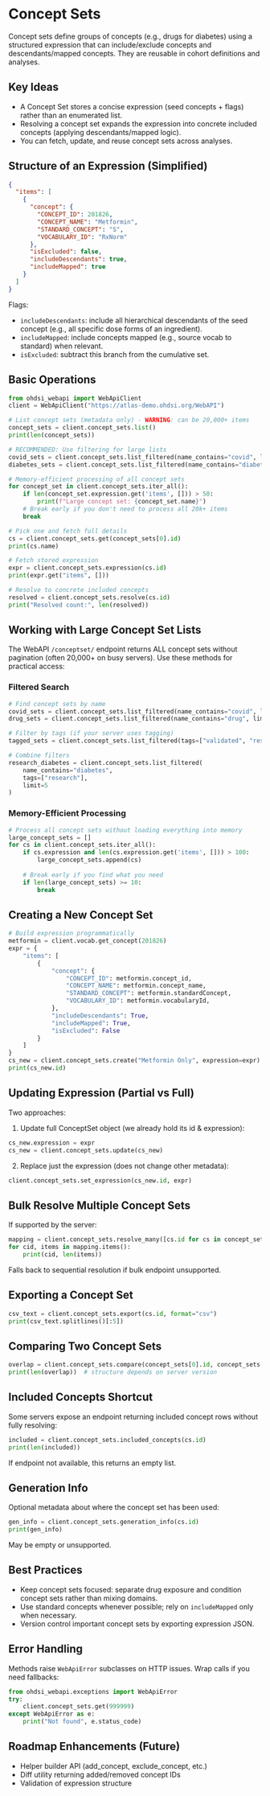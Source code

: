 # Concept Sets

Concept sets define groups of concepts (e.g., drugs for diabetes) using a structured expression that can include/exclude concepts and descendants/mapped concepts. They are reusable in cohort definitions and analyses.

## Key Ideas
- A Concept Set stores a concise expression (seed concepts + flags) rather than an enumerated list.
- Resolving a concept set expands the expression into concrete included concepts (applying descendants/mapped logic).
- You can fetch, update, and reuse concept sets across analyses.

## Structure of an Expression (Simplified)
```json
{
  "items": [
    {
      "concept": {
        "CONCEPT_ID": 201826,
        "CONCEPT_NAME": "Metformin",
        "STANDARD_CONCEPT": "S",
        "VOCABULARY_ID": "RxNorm"
      },
      "isExcluded": false,
      "includeDescendants": true,
      "includeMapped": true
    }
  ]
}
```
Flags:
- `includeDescendants`: include all hierarchical descendants of the seed concept (e.g., all specific dose forms of an ingredient).
- `includeMapped`: include concepts mapped (e.g., source vocab to standard) when relevant.
- `isExcluded`: subtract this branch from the cumulative set.

## Basic Operations
```python
from ohdsi_webapi import WebApiClient
client = WebApiClient("https://atlas-demo.ohdsi.org/WebAPI")

# List concept sets (metadata only) - WARNING: can be 20,000+ items
concept_sets = client.concept_sets.list()
print(len(concept_sets))

# RECOMMENDED: Use filtering for large lists
covid_sets = client.concept_sets.list_filtered(name_contains="covid", limit=10)
diabetes_sets = client.concept_sets.list_filtered(name_contains="diabetes", limit=5)

# Memory-efficient processing of all concept sets
for concept_set in client.concept_sets.iter_all():
    if len(concept_set.expression.get('items', [])) > 50:
        print(f"Large concept set: {concept_set.name}")
    # Break early if you don't need to process all 20k+ items
    break

# Pick one and fetch full details
cs = client.concept_sets.get(concept_sets[0].id)
print(cs.name)

# Fetch stored expression
expr = client.concept_sets.expression(cs.id)
print(expr.get("items", []))

# Resolve to concrete included concepts
resolved = client.concept_sets.resolve(cs.id)
print("Resolved count:", len(resolved))
```

## Working with Large Concept Set Lists

The WebAPI `/conceptset/` endpoint returns ALL concept sets without pagination (often 20,000+ on busy servers). Use these methods for practical access:

### Filtered Search
```python
# Find concept sets by name
covid_sets = client.concept_sets.list_filtered(name_contains="covid", limit=10)
drug_sets = client.concept_sets.list_filtered(name_contains="drug", limit=20)

# Filter by tags (if your server uses tagging)
tagged_sets = client.concept_sets.list_filtered(tags=["validated", "research"])

# Combine filters
research_diabetes = client.concept_sets.list_filtered(
    name_contains="diabetes", 
    tags=["research"], 
    limit=5
)
```

### Memory-Efficient Processing
```python
# Process all concept sets without loading everything into memory
large_concept_sets = []
for cs in client.concept_sets.iter_all():
    if cs.expression and len(cs.expression.get('items', [])) > 100:
        large_concept_sets.append(cs)
    
    # Break early if you find what you need
    if len(large_concept_sets) >= 10:
        break
```

## Creating a New Concept Set
```python
# Build expression programmatically
metformin = client.vocab.get_concept(201826)
expr = {
    "items": [
        {
            "concept": {
                "CONCEPT_ID": metformin.concept_id,
                "CONCEPT_NAME": metformin.concept_name,
                "STANDARD_CONCEPT": metformin.standardConcept,
                "VOCABULARY_ID": metformin.vocabularyId,
            },
            "includeDescendants": True,
            "includeMapped": True,
            "isExcluded": False
        }
    ]
}
cs_new = client.concept_sets.create("Metformin Only", expression=expr)
print(cs_new.id)
```

## Updating Expression (Partial vs Full)
Two approaches:
1. Update full ConceptSet object (we already hold its id & expression):
```python
cs_new.expression = expr
cs_new = client.concept_sets.update(cs_new)
```
2. Replace just the expression (does not change other metadata):
```python
client.concept_sets.set_expression(cs_new.id, expr)
```

## Bulk Resolve Multiple Concept Sets
If supported by the server:
```python
mapping = client.concept_sets.resolve_many([cs.id for cs in concept_sets[:3]])
for cid, items in mapping.items():
    print(cid, len(items))
```
Falls back to sequential resolution if bulk endpoint unsupported.

## Exporting a Concept Set
```python
csv_text = client.concept_sets.export(cs.id, format="csv")
print(csv_text.splitlines()[:5])
```

## Comparing Two Concept Sets
```python
overlap = client.concept_sets.compare(concept_sets[0].id, concept_sets[1].id)
print(len(overlap))  # structure depends on server version
```

## Included Concepts Shortcut
Some servers expose an endpoint returning included concept rows without fully resolving:
```python
included = client.concept_sets.included_concepts(cs.id)
print(len(included))
```
If endpoint not available, this returns an empty list.

## Generation Info
Optional metadata about where the concept set has been used:
```python
gen_info = client.concept_sets.generation_info(cs.id)
print(gen_info)
```
May be empty or unsupported.

## Best Practices
- Keep concept sets focused: separate drug exposure and condition concept sets rather than mixing domains.
- Use standard concepts whenever possible; rely on `includeMapped` only when necessary.
- Version control important concept sets by exporting expression JSON.

## Error Handling
Methods raise `WebApiError` subclasses on HTTP issues. Wrap calls if you need fallbacks:
```python
from ohdsi_webapi.exceptions import WebApiError
try:
    client.concept_sets.get(999999)
except WebApiError as e:
    print("Not found", e.status_code)
```

## Roadmap Enhancements (Future)
- Helper builder API (add_concept, exclude_concept, etc.)
- Diff utility returning added/removed concept IDs
- Validation of expression structure
